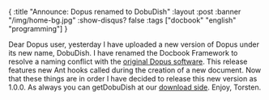 {
  :title "Announce: Dopus renamed to DobuDish"
  :layout :post
  :banner "/img/home-bg.jpg"
  :show-disqus? false
  :tags ["docbook" "english" "programming"]
}

Dear Dopus user, yesterday I have uploaded a new version of Dopus under its new name, DobuDish. I have renamed the Docbook Framework to resolve a naming conflict with the [original Dopus software](http://www.gpsoft.com.au/Intro.html). This release features new Ant hooks called during the creation of a new document. Now that these things are in order I have decided to release this new version as 1.0.0. As always you can getDobuDish at our [download side](http://cms.agynamix.de/downloads/cat_view-2.html). Enjoy, Torsten.
